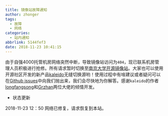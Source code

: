 ```yaml
---
title: 镜像站故障通知
author: zhonger
tags:
  - 故障
  - 网络
categories:
  - 站内通知
abbrlink: 5144fef3
date: 2018-11-23 10:41:15
---
```


由于自强4000托管机房网络突然中断，导致镜像站访问为`404`，现已联系机房管理人员积极进行抢修。所有请求暂时切换至[南京大学开源镜像站](https://mirrors.nju.edu.cn)。大家也可以使用开源社区开发的新产品[kaleido](https://github.com/shuopensourcecommunity/kaleido)无缝切换源哟！使用过程中有啥建议或者疑问可以在[Github issues](https://github.com/shuopensourcecommunity/kaleido/issues/new)中向我们抛出来，我们会尽快地为你解答。感谢`kaleido`的作者[longfangsong](https://github.com/longfangsong)和[Grzhan](https://github.com/grzhan)两位大佬的倾情开发。

- 状态更新

2018-11-23 12：50  网络已修复，请求恢复到本站。